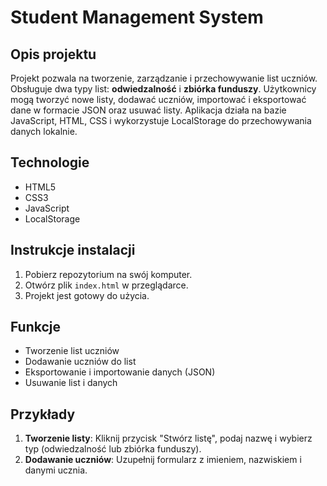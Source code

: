 # Student Management System

## Opis projektu
Projekt pozwala na tworzenie, zarządzanie i przechowywanie list uczniów. Obsługuje dwa typy list: **odwiedzalność** i **zbiórka funduszy**. Użytkownicy mogą tworzyć nowe listy, dodawać uczniów, importować i eksportować dane w formacie JSON oraz usuwać listy. Aplikacja działa na bazie JavaScript, HTML, CSS i wykorzystuje LocalStorage do przechowywania danych lokalnie.

## Technologie
- HTML5
- CSS3
- JavaScript
- LocalStorage

## Instrukcje instalacji
1. Pobierz repozytorium na swój komputer.
2. Otwórz plik `index.html` w przeglądarce.
3. Projekt jest gotowy do użycia.

## Funkcje
- Tworzenie list uczniów
- Dodawanie uczniów do list
- Eksportowanie i importowanie danych (JSON)
- Usuwanie list i danych

## Przykłady
1. **Tworzenie listy**: Kliknij przycisk "Stwórz listę", podaj nazwę i wybierz typ (odwiedzalność lub zbiórka funduszy).
2. **Dodawanie uczniów**: Uzupełnij formularz z imieniem, nazwiskiem i danymi ucznia.

